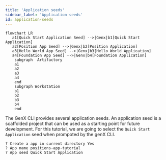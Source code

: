 ```yaml
---
title: 'Application seeds'
sidebar_label: 'Application seeds'
id: application-seeds
---
```

````mermaid
flowchart LR
   a1[Quick Start Application Seed] -->|Genx|b1[Quick Start Application]
   a2[Position App Seed] -->|Genx|b2[Position Application]
   a3[Hello World App Seed] -->|Genx|b3[Hello World Application]
   a4[Foundation App Seed] -->|Genx|b4[Foundation Application]
    subgraph  Artifactory
    a1
    a2
    a3
    a4
    end
    subgraph Workstation
    b1
    b2
    b3
    b4
    end
````
The GenX CLI provides several application seeds. An application seed is a scaffolded project that can be used as a starting point for future development. For this tutorial, we are going to select the `Quick Start Application` seed when prompoted by the genX CLI.

```
? Create a app in current directory Yes
? App name positions-app-tutorial
? App seed Quick Start Application
```
